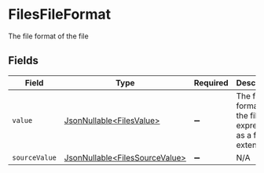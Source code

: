 # FilesFileFormat

The file format of the file


## Fields

| Field                                                                          | Type                                                                           | Required                                                                       | Description                                                                    | Example                                                                        |
| ------------------------------------------------------------------------------ | ------------------------------------------------------------------------------ | ------------------------------------------------------------------------------ | ------------------------------------------------------------------------------ | ------------------------------------------------------------------------------ |
| `value`                                                                        | [JsonNullable\<FilesValue>](../../models/components/FilesValue.md)             | :heavy_minus_sign:                                                             | The file format of the file, expressed as a file extension                     | pdf                                                                            |
| `sourceValue`                                                                  | [JsonNullable\<FilesSourceValue>](../../models/components/FilesSourceValue.md) | :heavy_minus_sign:                                                             | N/A                                                                            | application/pdf                                                                |
